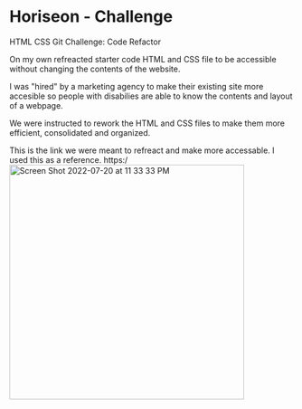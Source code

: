 # Horiseon - Challenge 

HTML CSS Git Challenge: Code Refactor

On my own refreacted starter code HTML and CSS file to be accessible without 
changing the contents of the website. 

I was "hired" by a marketing agency to make their existing site more accesible so 
people with disabilies are able to know the contents and layout of a webpage. 

We were instructed to rework the HTML and CSS files to make them more efficient, 
consolidated and organized. 


This is the link we were meant to refreact and make more accessable. I used this as a reference. 
https:/<img width="415" alt="Screen Shot 2022-07-20 at 11 33 33 PM" src="https://user-images.githubusercontent.com/107385270/180145362-c9292740-7e0b-4eba-9fad-e599211c0cba.png">


